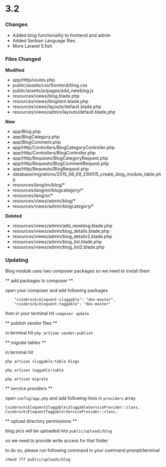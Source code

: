 # 3.2

### Changes

* Added blog functionality to frontend and admin
* Added Serbian Language files
* More Laravel 5.1ish



### Files Changed

**Modified**
* app/Http/routes.php
* public/assets/css/frontend/blog.css
* public/assets/js/pages/add_newblog.js
* resources/views/blog.blade.php
* resources/views/blogitem.blade.php
* resources/views/layouts/default.blade.php
* resources/views/admin/layouts/default.blade.php

**New**
* app/Blog.php
* app/BlogCategory.php
* app/BlogComment.php
* app/Http/Controllers/BlogCategoryController.php
* app/Http/Controllers/BlogController.php
* app/Http/Requests/BlogCategoryRequest.php
* app/Http/Requests/BlogCommentRequest.php
* app/Http/Requests/BlogRequest.php
* database/migrations/2015_08_09_200015_create_blog_module_table.php
* resources/lang/en/blog/*
* resources/lang/en/blogcategory/*
* resources/lang/sr/*
* resources/views/admin/blog/*
* resources/views/admin/blogcategory/*

**Deleted**
* resources/views/admin/add_newblog.blade.php
* resources/views/admin/blog_details.blade.php
* resources/views/admin/blog_details2.blade.php
* resources/views/admin/blog_list.blade.php
* resources/views/admin/blog_list2.blade.php
 

### Updating

Blog module uses two composer packages so we need to install them

** add packages to composer **

open your composer and add following packages
````
    "cviebrock/eloquent-sluggable": "dev-master",
    "cviebrock/eloquent-taggable": "dev-master"
````

then in your terminal hit <code>composer update</code>


** publish vendor files **

in terminal hit <code>php artisan vendor:publish</code>

** migrate tables **

in terminal hit 
````
php artisan sluggable:table blogs

php artisan taggable:table

php artisan migrate

````

** service providers **

open <code>config/app.php</code> and add following lines in <code>providers</code> array

````
Cviebrock\EloquentSluggable\SluggableServiceProvider::class,
Cviebrock\EloquentTaggable\ServiceProvider::class,
````

** upload directory permissions **

blog pics will be uploaded into <code>public/uploads/blog</code>

so we need to provide write access for that folder

to do so, please run following command in your command prompt/terminal
````
chmod 777 public/uploads/blog
````